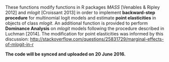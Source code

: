 These functions modify functions in R packages _MASS_ [Venables & Ripley 2012] and _mlogit_ [Croissant 2013] in order to implement **backward-step procedure** for multinomial logit models and estimate **point elasticities** in objects of class _mlogit_. An additional function is provided to perform **Dominance Analysis** on _mlogit_ models following the procedure described in Luchman [2014]. The modification for point elasticities was informed by this discussion: http://stackoverflow.com/questions/25831729/marginal-effects-of-mlogit-in-r

**The code will be synced and uploaded on 20 June 2016.**
